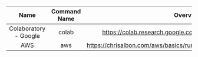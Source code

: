 | Name | Command Name | Overview | Further Reading
| :--: |:------------:|:--------:|:--------------:
| Colaboratory - Google     | colab | https://colab.research.google.com/notebooks/welcome.ipynb |
| AWS | aws | https://chrisalbon.com/aws/basics/run_project_jupyter_on_amazon_ec2/ |
